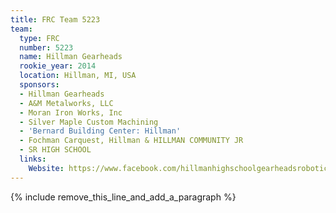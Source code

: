 ```yaml
---
title: FRC Team 5223
team:
  type: FRC
  number: 5223
  name: Hillman Gearheads
  rookie_year: 2014
  location: Hillman, MI, USA
  sponsors:
  - Hillman Gearheads
  - A&M Metalworks, LLC
  - Moran Iron Works, Inc
  - Silver Maple Custom Machining
  - 'Bernard Building Center: Hillman'
  - Fochman Carquest, Hillman & HILLMAN COMMUNITY JR
  - SR HIGH SCHOOL
  links:
    Website: https://www.facebook.com/hillmanhighschoolgearheadsroboticsteam
---
```


{% include remove_this_line_and_add_a_paragraph %}